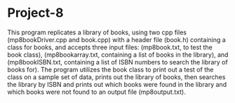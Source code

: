 # Project-8
This program replicates a library of books, using two cpp files (mp8bookDriver.cpp and book.cpp) with a header file (book.h) containing a class for books, and accepts three input files: (mp8book.txt, to test the book class), (mp8bookarray.txt, containing a list of books in the library), and (mp8bookISBN.txt, containing a list of ISBN numbers to search the library of books for). The program utilizes the book class to print out a test of the class on a sample set of data, prints out the library of books, then searches the library by ISBN and prints out which books were found in the library and which books were not found to an output file (mp8output.txt).
